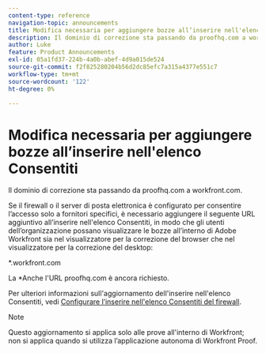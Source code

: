 ```yaml
---
content-type: reference
navigation-topic: announcements
title: Modifica necessaria per aggiungere bozze all’inserire nell'elenco Consentiti
description: Il dominio di correzione sta passando da proofhq.com a workfront.com.
author: Luke
feature: Product Announcements
exl-id: 05a1fd37-224b-4a0b-abef-4d9a015de524
source-git-commit: f2f825280204b56d2dc85efc7a315a4377e551c7
workflow-type: tm+mt
source-wordcount: '122'
ht-degree: 0%

---
```


# Modifica necessaria per aggiungere bozze all’inserire nell&#39;elenco Consentiti

Il dominio di correzione sta passando da proofhq.com a workfront.com.

Se il firewall o il server di posta elettronica è configurato per consentire l’accesso solo a fornitori specifici, è necessario aggiungere il seguente URL aggiuntivo all’inserire nell&#39;elenco Consentiti, in modo che gli utenti dell’organizzazione possano visualizzare le bozze all’interno di Adobe Workfront sia nel visualizzatore per la correzione del browser che nel visualizzatore per la correzione del desktop:

&#42;.workfront.com

La &#42;Anche l&#39;URL proofhq.com è ancora richiesto.

Per ulteriori informazioni sull&#39;aggiornamento dell&#39;inserire nell&#39;elenco Consentiti, vedi [Configurare l’inserire nell&#39;elenco Consentiti del firewall](../../administration-and-setup/get-started-wf-administration/configure-your-firewall.md).

>[!NOTE]
>
>Questo aggiornamento si applica solo alle prove all&#39;interno di Workfront; non si applica quando si utilizza l’applicazione autonoma di Workfront Proof.
